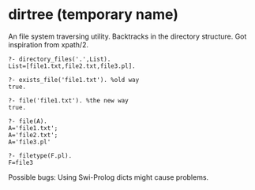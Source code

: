 # dirtree (temporary name)
An file system traversing utility. Backtracks in the directory structure. Got inspiration from xpath/2.

```
?- directory_files('.',List).
List=[file1.txt,file2.txt,file3.pl].
```

```
?- exists_file('file1.txt'). %old way
true.
```

```
?- file('file1.txt'). %the new way
true.
```

```
?- file(A).
A='file1.txt';
A='file2.txt';
A='file3.pl'
```

```
?- filetype(F.pl).
F=file3
```


Possible bugs: Using Swi-Prolog dicts might cause problems.
